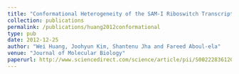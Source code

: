 ```yaml
---
title: "Conformational Heterogeneity of the SAM-I Riboswitch Transcriptional ON State: A Chaperone-Like Role for S-Adenosyl Methionine"
collection: publications
permalink: /publications/huang2012conformational
type: pub
date: 2012-12-25
author: "Wei Huang, Joohyun Kim, Shantenu Jha and Fareed Aboul-ela"
venue: "Journal of Molecular Biology"
paperurl: http://www.sciencedirect.com/science/article/pii/S0022283612001763
---
```

